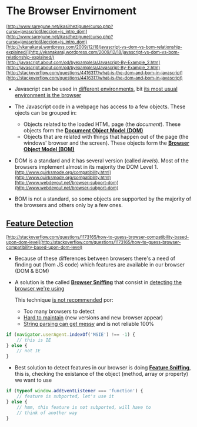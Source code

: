 # The Browser Envirnoment

<sub>[http://www.saregune.net/ikasi/hezigune/curso.php?curso=javascript&leccion=js_intro_dom](http://www.saregune.net/ikasi/hezigune/curso.php?curso=javascript&leccion=js_intro_dom)</sub>  
<sub>[http://vkanakaraj.wordpress.com/2009/12/18/javascript-vs-dom-vs-bom-relationship-explained/](http://vkanakaraj.wordpress.com/2009/12/18/javascript-vs-dom-vs-bom-relationship-explained/)</sub>  
<sub>[http://javascript.about.com/od/byexample/a/Javascript-By-Example_2.htm](http://javascript.about.com/od/byexample/a/Javascript-By-Example_2.htm)</sub>  
<sub>[http://stackoverflow.com/questions/4416317/what-is-the-dom-and-bom-in-javascript](http://stackoverflow.com/questions/4416317/what-is-the-dom-and-bom-in-javascript)</sub>  

- Javascript can be used in [different environments](http://en.wikipedia.org/wiki/JavaScript#Uses_outside_web_pages), bit [its most usual environment is the browser](https://developer.mozilla.org/en/JavaScript_technologies_overview)  

- The Javascript code in a webpage has access to a few objects. These ojects can be grouped in:
    - Objects related to the loaded HTML page (the _document_). These objects form the **[Document Object Model (DOM)](https://github.com/juanmaguitar/javascript-notes/tree/master/markdown-en/11-browser-environment/DOM)**
    - Objects that are related with things that happen out of the page (the windows' browser and the screen). These objects form the **[Browser Object Model (BOM)](https://github.com/juanmaguitar/javascript-notes/tree/master/markdown-en/11-browser-environment/BOM)**

- DOM is a standard and it has several version (called _levels_). Most of the browsers implement almost in its majority the DOM Level 1.  
<sub>[http://www.quirksmode.org/compatibility.html](http://www.quirksmode.org/compatibility.html)</sub>  
<sub>[http://www.webdevout.net/browser-subport-dom](http://www.webdevout.net/browser-subport-dom)</sub>

- BOM is not a standard, so some objects are supported by the majority of the browsers and others only by a few ones.


## [Feature Detection](https://developer.mozilla.org/en/Browser_Detection_and_Cross_Browser_Support)

<sub>[http://stackoverflow.com/questions/1173165/how-to-guess-browser-compatibility-based-upon-dom-level](http://stackoverflow.com/questions/1173165/how-to-guess-browser-compatibility-based-upon-dom-level)</sub>  

- Because of these differences between browsers there's a need of finding out (from JS code) which features are available in our browser (DOM & BOM)

- A solution is the called [**Browser Sniffing**](http://en.wikipedia.org/wiki/Browser_sniffing) that consist in [detecting the browser we're using](http://www.quirksmode.org/js/detect.html)  

    This technique [is not recommended](http://blogs.sitepoint.com/why-browser-sniffing-stinks/) por:
    - Too many browsers to detect
    - [Hard to maintain](http://www.jibbering.com/faq/notes/detect-browser/) (new versions and new browser appear)
    - [String parsing can get messy](http://www.howtocreate.co.uk/tutorials/jsexamples/sniffer.html) and is not reliable 100%

```javascript
if (navigator.userAgent.indexOf('MSIE') !== -1) {
    // this is IE
} else {
    // not IE
}
```

- Best solution to detect features in our browser is doing [**Feature Sniffing**](http://www.quirksmode.org/js/subport.html), this is, checking the existance of the object (method, array or property) we want to use  

```javascript
if (typeof window.addEventListener === 'function') {
    // feature is subported, let's use it
} else {
    // hmm, this feature is not subported, will have to
    // think of another way
}
```


